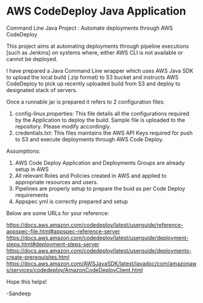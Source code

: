 # AWS CodeDeploy Java Application
Command Line Java Project : Automate deployments through AWS CodeDeploy

This project aims at automating deployments through pipeline executions [such as Jenkins] on systems where, either AWS CLI is not available or cannot be deployed.

I have prepared a Java Command Line wrapper which uses AWS Java SDK to upload the local build (.zip format) to S3 bucket and instructs AWS CodeDeploy to pick up recently uploaded build from S3 and deploy to designated stack of servers. 

Once a runnable jar is prepared it refers to 2 configuration files:
1. config-linux.properties: This file details all the configurations required by the Application to deploy the build. Sample file is uploaded to the repository. Please modify accordingly.
2. credentials.txt: This files maintains the AWS API Keys required for push to S3 and execute deployments through AWS Code Deploy.

Assumptions:
1. AWS Code Deploy Application and Deployments Groups are already setup in AWS
2. All relevant Roles and Policies created in AWS and applied to appropriate resources and users.
3. Pipelines are properly setup to prepare the buid as per Code Deploy requirements
4. Appspec.yml is correctly prepared and setup

Below are some URLs for your reference: 

  https://docs.aws.amazon.com/codedeploy/latest/userguide/reference-appspec-file.html#appspec-reference-server
  https://docs.aws.amazon.com/codedeploy/latest/userguide/deployment-steps.html#deployment-steps-server
  https://docs.aws.amazon.com/codedeploy/latest/userguide/deployments-create-prerequisites.html
  https://docs.aws.amazon.com/AWSJavaSDK/latest/javadoc/com/amazonaws/services/codedeploy/AmazonCodeDeployClient.html

Hope this helps!

-Sandeep
